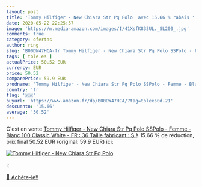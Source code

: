 ```yaml
---
layout: post
title: 'Tommy Hilfiger - New Chiara Str Pq Polo  avec 15.66 % rabais '
date: 2020-05-22 22:25:57
image: 'https://m.media-amazon.com/images/I/41XsfK833UL._SL200_.jpg'
comments: true
category: ofertas
author: ring
slug: 'B00DW47HCA-fr Tommy Hilfiger - New Chiara Str Pq Polo SSPolo - Femme -...'
tags: [ tole.es ]
actualPrice: 50.52 EUR
currency: EUR
price: 50.52
comparePrice: 59.9 EUR
prodname: 'Tommy Hilfiger - New Chiara Str Pq Polo SSPolo - Femme - Blanc  100 Classic White  - FR : 36  Taille fabricant : S '
country: 'fr'
flag: '🇫🇷'
buyurl: 'https://www.amazon.fr/dp/B00DW47HCA/?tag=tolees0d-21'
descuento: '15.66'
average: '50.52'
---
```


C'est en vente [Tommy Hilfiger - New Chiara Str Pq Polo SSPolo - Femme - Blanc  100 Classic White  - FR : 36  Taille fabricant : S ](https://www.amazon.fr/dp/B00DW47HCA/?tag=tolees0d-21)  à  15.66 % de réduction, prix final  50.52 EUR (original: 59.9 EUR) ici:

[![Tommy Hilfiger - New Chiara Str Pq Polo ](https://m.media-amazon.com/images/I/41XsfK833UL._SL200_.jpg)](https://www.amazon.fr/dp/B00DW47HCA/?tag=tolees0d-21)

ℹ️:


[🛒 Achète-le!!](https://www.amazon.fr/dp/B00DW47HCA/?tag=tolees0d-21)
